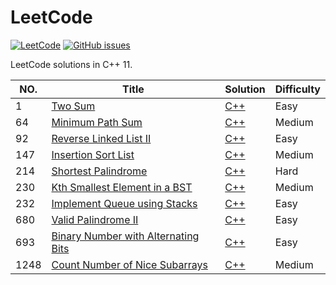 LeetCode
========

[![LeetCode](https://img.shields.io/badge/LeetCode-MuuJian-brightgreen.svg)](https://github.com/MuuJian/LeetCode) 
[![GitHub issues](https://img.shields.io/github/issues/MuuJian/LeetCode.svg?colorB=blue)](https://github.com/MuuJian/LeetCode/issues)


LeetCode solutions in C++ 11.

|NO.|Title|Solution|Difficulty|
|---|-----|--------|----------|
|1|[Two Sum](https://leetcode.com/problems/two-sum/)|[C++](1.%20Two%20Sum/solution.h)|Easy|
|64|[Minimum Path Sum](https://leetcode.com/problems/minimum-path-sum/)|[C++](64.%20Minimum%20Path%20Sum/solution.h)|Medium|
|92|[Reverse Linked List II](https://leetcode.com/problems/reverse-linked-list-ii/)|[C++](92.%20Reverse%20Linked%20List%20II/solution.h)|Easy|
|147|[Insertion Sort List](https://leetcode.com/problems/insertion-sort-list/)|[C++](147.%20Insertion%20Sort%20List/solution.h)|Medium|
|214|[Shortest Palindrome](https://leetcode.com/problems/shortest-palindrome/)|[C++](214.%20Shortest%20Palindrome/solution.h)|Hard|
|230|[Kth Smallest Element in a BST](https://leetcode.com/problems/kth-smallest-element-in-a-bst/)|[C++](230.%20Kth%20Smallest%20Element%20in%20a%20BST/solution.h)|Medium|
|232|[Implement Queue using Stacks](https://leetcode.com/problems/implement-queue-using-stacks/)|[C++](232.%20Implement%20Queue%20using%20Stacks/solution.h)|Easy|
|680|[Valid Palindrome II](https://leetcode.com/problems/valid-palindrome-ii/)|[C++](680.%20Valid%20Palindrome%20II/solution.h)|Easy|
|693|[Binary Number with Alternating Bits](https://leetcode.com/problems/binary-number-with-alternating-bits/)|[C++](693.%20Binary%20Number%20with%20Alternating%20Bits/solution.h)|Easy|
|1248|[Count Number of Nice Subarrays](https://leetcode.com/problems/count-number-of-nice-subarrays/)|[C++](1248.%20Count%20Number%20of%20Nice%20Subarrays/solution.h)|Medium|